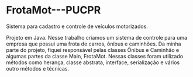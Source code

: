 # FrotaMot---PUCPR

Sistema para cadastro e controle de veículos motorizados.

Projeto em Java. Nesse trabalho criamos um sistema de controle para uma empresa que possui uma frota de carros, ônibus e caminhões. Da minha parte do projeto, fiquei responsável pelas classes Ônibus e Caminhão e algumas partes da classe Main, FrotaMot. Nessas classes foram utilizado métodos como herança, classe abstrata,  interface, serialização e vários outro métodos e técnicas.
